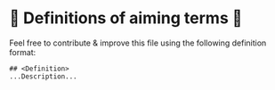 # 📖 Definitions of aiming terms 📖
Feel free to contribute & improve this file using the following definition format:
```
## <Definition>
...Description...
```
